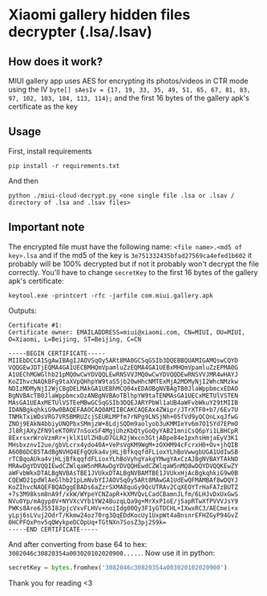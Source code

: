 # Xiaomi gallery hidden files decrypter (.lsa/.lsav)
## How does it work?
MIUI gallery app uses AES for encrypting its photos/videos in CTR mode using the IV `byte[] sAesIv = {17, 19, 33, 35, 49, 51, 65, 67, 81, 83, 97, 102, 103, 104, 113, 114};` and the first 16 bytes of the gallery apk's certificate as the key
## Usage
First, install requirements
```
pip install -r requirements.txt
```
And then
```
python ./miui-cloud-decrypt.py <one single file .lsa or .lsav / directory of .lsa and .lsav files>
```
## Important note
The encrypted file must have the following name: `<file name>.<md5 of key>.lsa` and if the md5 of the key is `3e751332435bfad27569ca4efed1b602` it probably will be 100% decrypted but if not it probably won't decrypt the file correctly. You'll have to change `secretKey` to the first 16 bytes of the gallery apk's certificate:
```
keytool.exe -printcert -rfc -jarfile com.miui.gallery.apk
```
Outputs:
```
Certificate #1:
Certificate owner: EMAILADDRESS=miui@xiaomi.com, CN=MIUI, OU=MIUI, O=Xiaomi, L=Beijing, ST=Beijing, C=CN

-----BEGIN CERTIFICATE-----
MIIEbDCCA1SgAwIBAgIJAOVSqOy5ARt8MA0GCSqGSIb3DQEBBQUAMIGAMQswCQYD
VQQGEwJDTjEQMA4GA1UECBMHQmVpamluZzEQMA4GA1UEBxMHQmVpamluZzEPMA0G
A1UEChMGWGlhb21pMQ0wCwYDVQQLEwRNSVVJMQ0wCwYDVQQDEwRNSVVJMR4wHAYJ
KoZIhvcNAQkBFg9taXVpQHhpYW9taS5jb20wHhcNMTExMjA2MDMyNjI2WhcNMzkw
NDIzMDMyNjI2WjCBgDELMAkGA1UEBhMCQ04xEDAOBgNVBAgTB0JlaWppbmcxEDAO
BgNVBAcTB0JlaWppbmcxDzANBgNVBAoTBlhpYW9taTENMAsGA1UECxMETUlVSTEN
MAsGA1UEAxMETUlVSTEeMBwGCSqGSIb3DQEJARYPbWl1aUB4aWFvbWkuY29tMIIB
IDANBgkqhkiG9w0BAQEFAAOCAQ0AMIIBCAKCAQEAx4ZWipr/JTrXTF0+b7/6Ev7U
TNMkTxiWDsVRG7VR5BMRUZcjSEURLMPfm7rNPg9LNSjNh+05fVd9yQCOnLxqJfwG
ZNOj9EAkN4bbiyUNQPbxSMmjzW+8LdjSQDm9aolyob3uKMMIeYv6m7O1SYd7EPmO
Jl8RjAXyZFN9leKTORV7nSoxSF4MgjUhzKbQtyGoQyYAB21mniCsQ6pYi1LBHCpR
8ExrsxrWroVzmRr+jklX1UlZH8uD7GLR2jWxcn3GtjABpe84e1pxhsHmjaEyV3K1
MHsbxznvI2ue/gbVLcrx4ydo40A+VePsVgKM9WgM+zOXHM94cFcrxH0+Ov+jhQIB
A6OB6DCB5TAdBgNVHQ4EFgQUka4vjHLjBfkqqfdFLioxYLhBoVwwgbUGA1UdIwSB
rTCBqoAUka4vjHLjBfkqqfdFLioxYLhBoVyhgYakgYMwgYAxCzAJBgNVBAYTAkNO
MRAwDgYDVQQIEwdCZWlqaW5nMRAwDgYDVQQHEwdCZWlqaW5nMQ8wDQYDVQQKEwZY
aWFvbWkxDTALBgNVBAsTBE1JVUkxDTALBgNVBAMTBE1JVUkxHjAcBgkqhkiG9w0B
CQEWD21pdWlAeGlhb21pLmNvbYIJAOVSqOy5ARt8MAwGA1UdEwQFMAMBAf8wDQYJ
KoZIhvcNAQEFBQADggEBADs6aZzrSXMA8quGy9QcUTRAv2CqXEOYTrHaFA7zBUTZ
+7s3M98ksm8nA9f/xkW/WYpeYCNZapR+kXMVQvLCadCBamnJLfm/6LHJvDxUxGwS
NVu0Yp/mAgyp0V+NYVXcVYb1YW24BuzqLQa9g+MrXxP1oE/j5apRTwXfPVVVJsY9
PWKs8Are6JS5I8JpjcVxvFLHVv+noiIdg00Qy3F1yGTDCHL+IXwxRC3/AECmei+x
yLpj6sLVuj2OdrT/Kkmw24oz70rg3QqEDdKocUy1UxpWt4aBnsnrEFHZGyP94GvZ
0HCPFQxPnv5qQWykpeDCOpUq+TGtNXn7SosZ3pj2S9k=
-----END CERTIFICATE-----
```
And after converting from base 64 to hex: `3082046c30820354a003020102020900.....`. Now use it in python:
```py
secretKey = bytes.fromhex('3082046c30820354a003020102020900')
```

Thank you for reading <3
